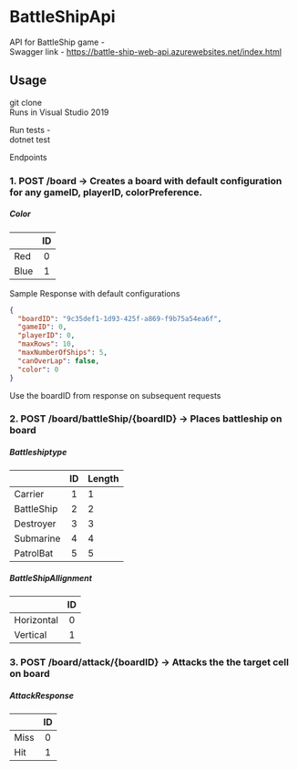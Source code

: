 # BattleShipApi

API for BattleShip game -
<br />
Swagger link - <https://battle-ship-web-api.azurewebsites.net/index.html>

## Usage

git clone
<br />
Runs in Visual Studio 2019

Run tests -
<br />
dotnet test

Endpoints
<br />

### 1. POST /board -> Creates a board with default configuration for any gameID, playerID, colorPreference.

##### Color

|      | ID  |
| ---- | :-: |
| Red  |  0  |
| Blue |  1  |

Sample Response with default configurations

```json
{
  "boardID": "9c35def1-1d93-425f-a869-f9b75a54ea6f",
  "gameID": 0,
  "playerID": 0,
  "maxRows": 10,
  "maxNumberOfShips": 5,
  "canOverLap": false,
  "color": 0
}
```

Use the boardID from response on subsequent requests

### 2. POST /board/battleShip/{boardID} -> Places battleship on board

##### Battleshiptype

|            | ID  | Length |
| ---------- | :-: | ------ |
| Carrier    |  1  | 1      |
| BattleShip |  2  | 2      |
| Destroyer  |  3  | 3      |
| Submarine  |  4  | 4      |
| PatrolBat  |  5  | 5      |

##### BattleShipAllignment

|            | ID  |
| ---------- | :-: |
| Horizontal |  0  |
| Vertical   |  1  |

### 3. POST /board/attack/{boardID} -> Attacks the the target cell on board

##### AttackResponse

|      | ID  |
| ---- | :-: |
| Miss |  0  |
| Hit  |  1  |
